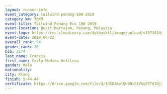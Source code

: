 ```yaml
--- 
layout: runner-info 
event_category: tailwind-penang-100-2019 
category_km: 30KM 
event-title: Tailwind Penang Eco 100 2019 
event-location: Bukit Mertajam, Penang, Malaysia 
event-logo: https://res.cloudinary.com/dykbosktl/image/upload/v1573614442/Logo/Logo_gqlzi3.jpg 
event-date: 2019-06-22 
overall_rank: 24
gender_rank: 20
bib: 3174
last_name: Francis
first_name: Carlo Medina Hofilena
gender: Male
nationality: 
city: Klang
finish: 5-44-44
certificate: https-//drive.google.com/file/d/1OEOJmplQH9DiS1VSqESTd3Oj3EUqqgMV/view?usp=sharing
--- 
```


